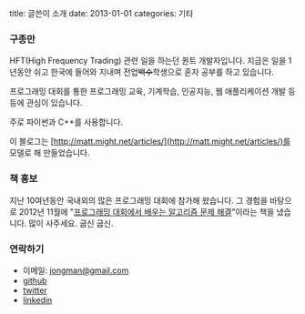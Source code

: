 title: 글쓴이 소개
date: 2013-01-01
categories: 기타

### 구종만

HFT(High Frequency Trading) 관련 일을 하<s>는</s>던 퀀트 개발자입니다. 지금은 일을 1년동안 쉬고 한국에 들어와 지내며 전업<s>백수</s>학생으로 혼자 공부를 하고 있습니다.

프로그래밍 대회를 통한 프로그래밍 교육, 기계학습, 인공지능, 웹 애플리케이션 개발 등등에 관심이 있습니다.

주로 파이썬과 C++를 사용합니다.

이 블로그는 [http://matt.might.net/articles/](http://matt.might.net/articles/)를 모델로 해 만들었습니다.

### 책 홍보

지난 10여년동안 국내외의 많은 프로그래밍 대회에 참가해 왔습니다. 그 경험을 바탕으로 2012년 11월에 "[프로그래밍 대회에서 배우는 알고리즘 문제 해결](http://book.algospot.com)"이라는 책을 냈습니다. 많이 사주세요. 굽신 굽신.

### 연락하기

* 이메일: jongman@gmail.com
* [github](http://github.com/jongman)
* [twitter](http://twitter.com/jongman)
* [linkedin](http://www.linkedin.com/in/jongman)
